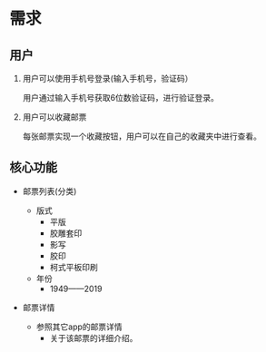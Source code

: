 
# 需求

## 用户

1. 用户可以使用手机号登录(输入手机号，验证码）

   用户通过输入手机号获取6位数验证码，进行验证登录。

2. 用户可以收藏邮票

   每张邮票实现一个收藏按钮，用户可以在自己的收藏夹中进行查看。

## 核心功能

* 邮票列表(分类)
  * 版式
    * 平版
    * 胶雕套印
    * 影写
    * 胶印
    * 柯式平板印刷
  * 年份
    * 1949——2019

* 邮票详情
  * 参照其它app的邮票详情
    * 关于该邮票的详细介绍。
